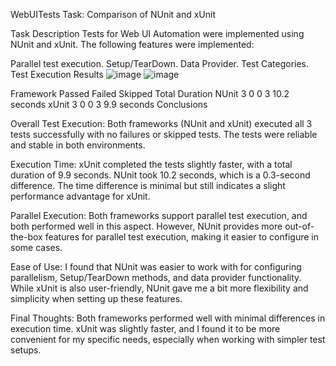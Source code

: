 WebUITests Task:
Comparison of NUnit and xUnit

Task Description
Tests for Web UI Automation were implemented using NUnit and xUnit. The following features were implemented:

Parallel test execution.
Setup/TearDown.
Data Provider.
Test Categories.
Test Execution Results
![image](https://github.com/user-attachments/assets/fa0b95b4-3715-482f-a5e8-0b96ca68e041)
![image](https://github.com/user-attachments/assets/4c295900-e71d-447d-b82a-7f342424f40b)


Framework	Passed	Failed	Skipped	Total	Duration
NUnit	3	0	0	3	10.2 seconds
xUnit	3	0	0	3	9.9 seconds
Conclusions

Overall Test Execution:
Both frameworks (NUnit and xUnit) executed all 3 tests successfully with no failures or skipped tests. The tests were reliable and stable in both environments.

Execution Time:
xUnit completed the tests slightly faster, with a total duration of 9.9 seconds. NUnit took 10.2 seconds, which is a 0.3-second difference. The time difference is minimal but still indicates a slight performance advantage for xUnit.

Parallel Execution:
Both frameworks support parallel test execution, and both performed well in this aspect. However, NUnit provides more out-of-the-box features for parallel test execution, making it easier to configure in some cases.

Ease of Use:
I found that NUnit was easier to work with for configuring parallelism, Setup/TearDown methods, and data provider functionality. While xUnit is also user-friendly, NUnit gave me a bit more flexibility and simplicity when setting up these features.

Final Thoughts:
Both frameworks performed well with minimal differences in execution time. xUnit was slightly faster, and I found it to be more convenient for my specific needs, especially when working with simpler test setups.
